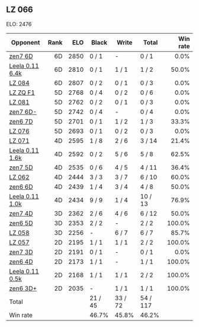 ## LZ 066 ##

ELO: 2476

Opponent | Rank | ELO | Black | Write | Total | Win rate
---------|-----:|----:|-------|-------|-------|-------:
[zen7 6D](zen7%206D.md) | 6D | 2850 | 0 / 1 | - | 0 / 1 | 0.0%
[Leela 0.11 6.4k](Leela%200.11%206.4k.md) | 6D | 2810 | 0 / 1 | 1 / 1 | 1 / 2 | 50.0%
[LZ 084](LZ%20084.md) | 6D | 2807 | 0 / 2 | 0 / 1 | 0 / 3 | 0.0%
[LZ ZQ F1](LZ%20ZQ%20F1.md) | 5D | 2768 | 0 / 4 | 0 / 2 | 0 / 6 | 0.0%
[LZ 081](LZ%20081.md) | 5D | 2762 | 0 / 2 | 0 / 1 | 0 / 3 | 0.0%
[zen7 6D-](zen7%206D-.md) | 5D | 2742 | 0 / 4 | - | 0 / 4 | 0.0%
[zen6 7D](zen6%207D.md) | 5D | 2701 | 0 / 1 | 1 / 2 | 1 / 3 | 33.3%
[LZ 076](LZ%20076.md) | 5D | 2693 | 0 / 1 | 0 / 2 | 0 / 3 | 0.0%
[LZ 071](LZ%20071.md) | 4D | 2595 | 1 / 8 | 2 / 6 | 3 / 14 | 21.4%
[Leela 0.11 1.6k](Leela%200.11%201.6k.md) | 4D | 2592 | 0 / 2 | 5 / 6 | 5 / 8 | 62.5%
[zen7 5D](zen7%205D.md) | 4D | 2535 | 0 / 6 | 4 / 5 | 4 / 11 | 36.4%
[LZ 062](LZ%20062.md) | 4D | 2444 | 3 / 3 | 3 / 7 | 6 / 10 | 60.0%
[zen6 6D](zen6%206D.md) | 4D | 2439 | 1 / 4 | 3 / 4 | 4 / 8 | 50.0%
[Leela 0.11 1.0k](Leela%200.11%201.0k.md) | 4D | 2434 | 9 / 9 | 1 / 4 | 10 / 13 | 76.9%
[zen7 4D](zen7%204D.md) | 3D | 2362 | 2 / 6 | 4 / 6 | 6 / 12 | 50.0%
[zen6 5D](zen6%205D.md) | 3D | 2353 | 2 / 2 | - | 2 / 2 | 100.0%
[LZ 058](LZ%20058.md) | 3D | 2256 | - | 6 / 7 | 6 / 7 | 85.7%
[LZ 057](LZ%20057.md) | 2D | 2195 | 1 / 1 | 1 / 1 | 2 / 2 | 100.0%
[zen7 3D](zen7%203D.md) | 2D | 2191 | 0 / 1 | - | 0 / 1 | 0.0%
[zen6 4D](zen6%204D.md) | 2D | 2173 | 1 / 1 | - | 1 / 1 | 100.0%
[Leela 0.11 0.5k](Leela%200.11%200.5k.md) | 2D | 2168 | 1 / 1 | 1 / 1 | 2 / 2 | 100.0%
[zen6 3D+](zen6%203D+.md) | 2D | 2035 | - | 1 / 1 | 1 / 1 | 100.0%
Total | | | 21 / 45 | 33 / 72 | 54 / 117 | 
Win rate| | | 46.7% | 45.8% | 46.2% | 
